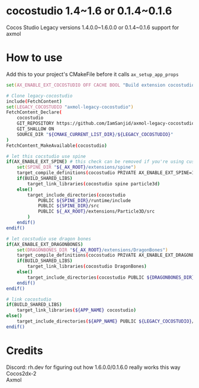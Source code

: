 # cocostudio 1.4~1.6 or 0.1.4~0.1.6
Cocos Studio Legacy versions 1.4.0.0~1.6.0.0 or 0.1.4~0.1.6 support for axmol

# How to use
Add this to your project's CMakeFile before it calls `ax_setup_app_props`
```zsh
set(AX_ENABLE_EXT_COCOSTUDIO OFF CACHE BOOL "Build extension cocostudio" FORCE)

# Clone legacy-cocostudio
include(FetchContent)
set(LEGACY_COCOSTUDIO "axmol-legacy-cocostudio")
FetchContent_Declare(
    cocostudio
    GIT_REPOSITORY https://github.com/IamSanjid/axmol-legacy-cocostudio.git
    GIT_SHALLOW ON
    SOURCE_DIR "${CMAKE_CURRENT_LIST_DIR}/${LEGACY_COCOSTUDIO}"
)
FetchContent_MakeAvailable(cocostudio)

# let this cocstudio use spine
if(AX_ENABLE_EXT_SPINE) # this check can be removed if you're using custom spine
    set(SPINE_DIR "${_AX_ROOT}/extensions/spine")
    target_compile_definitions(cocostudio PRIVATE AX_ENABLE_EXT_SPINE=1)
    if(BUILD_SHARED_LIBS)
        target_link_libraries(cocostudio spine particle3d)
    else()
        target_include_directories(cocostudio
            PUBLIC ${SPINE_DIR}/runtime/include
            PUBLIC ${SPINE_DIR}/src
            PUBLIC ${_AX_ROOT}/extensions/Particle3D/src
        )
    endif()
endif()

# let cocstudio use dragon bones
if(AX_ENABLE_EXT_DRAGONBONES)
    set(DRAGONBONES_DIR "${_AX_ROOT}/extensions/DragonBones")
    target_compile_definitions(cocostudio PRIVATE AX_ENABLE_EXT_DRAGONBONES=1)
    if(BUILD_SHARED_LIBS)
        target_link_libraries(cocostudio DragonBones)
    else()
        target_include_directories(cocostudio PUBLIC ${DRAGONBONES_DIR}/src)
    endif()
endif()

# link cocostudio
if(BUILD_SHARED_LIBS)
    target_link_libraries(${APP_NAME} cocostudio)
else()
    target_include_directories(${APP_NAME} PUBLIC ${LEGACY_COCOSTUDIO}/src)
endif()
```


# Credits
Discord: rh.dev for figuring out how 1.6.0.0/0.1.6.0 really works this way<br>
Cocos2dx-2<br>
Axmol
